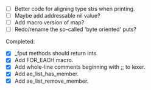 - [ ] Better code for aligning type strs when printing.
- [ ] Maybe add addressable nil value?
- [ ] Add macro version of map?
- [ ] Redo/rename the so-called 'byte oriented' puts?

Completed:
- [x] _fput methods should return ints.
- [x] Add FOR_EACH macro.
- [x] Add whole-line comments beginning with ;; to lexer.
- [x] Add ae_list_has_member.
- [x] Add ae_list_remove_member.
